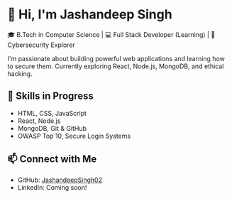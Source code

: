 # 👋 Hi, I'm Jashandeep Singh

🎓 B.Tech in Computer Science | 💻 Full Stack Developer (Learning) | 🔐 Cybersecurity Explorer

I'm passionate about building powerful web applications and learning how to secure them.
Currently exploring React, Node.js, MongoDB, and ethical hacking.

## 🔧 Skills in Progress
- HTML, CSS, JavaScript
- React, Node.js
- MongoDB, Git & GitHub
- OWASP Top 10, Secure Login Systems

## 📫 Connect with Me
- GitHub: [JashandeepSingh02](https://github.com/JashandeepSingh02)
- LinkedIn: Coming soon!

